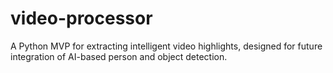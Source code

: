 # video-processor
A Python MVP for extracting intelligent video highlights, designed for future integration of AI-based person and object detection.
